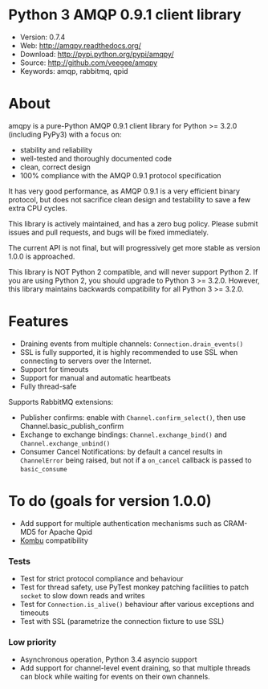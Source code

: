 Python 3 AMQP 0.9.1 client library
=====================================

* Version: 0.7.4
* Web: http://amqpy.readthedocs.org/
* Download: http://pypi.python.org/pypi/amqpy/
* Source: http://github.com/veegee/amqpy
* Keywords: amqp, rabbitmq, qpid


About
=====

amqpy is a pure-Python AMQP 0.9.1 client library for Python >= 3.2.0 (including PyPy3) with a focus on:

* stability and reliability
* well-tested and thoroughly documented code
* clean, correct design
* 100% compliance with the AMQP 0.9.1 protocol specification

It has very good performance, as AMQP 0.9.1 is a very efficient binary protocol, but does not sacrifice clean design and
testability to save a few extra CPU cycles. 

This library is actively maintained, and has a zero bug policy. Please submit issues and pull requests, and bugs will be
fixed immediately. 

The current API is not final, but will progressively get more stable as version 1.0.0 is approached.

This library is NOT Python 2 compatible, and will never support Python 2. If you are using Python 2, you should upgrade
to Python 3 >= 3.2.0. However, this library maintains backwards compatibility for all Python 3 >= 3.2.0.


Features
========

* Draining events from multiple channels: `Connection.drain_events()`
* SSL is fully supported, it is highly recommended to use SSL when connecting to servers over the Internet.
* Support for timeouts
* Support for manual and automatic heartbeats
* Fully thread-safe

Supports RabbitMQ extensions:

* Publisher confirms: enable with `Channel.confirm_select()`, then use Channel.basic_publish_confirm
* Exchange to exchange bindings: `Channel.exchange_bind()` and `Channel.exchange_unbind()`
* Consumer Cancel Notifications: by default a cancel results in `ChannelError` being raised, but not if a `on_cancel`
  callback is passed to `basic_consume`


To do (goals for version 1.0.0)
===============================

* Add support for multiple authentication mechanisms such as CRAM-MD5 for Apache Qpid
* [Kombu](https://github.com/celery/kombu) compatibility


### Tests

* Test for strict protocol compliance and behaviour
* Test for thread safety, use PyTest monkey patching facilities to patch
  `socket` to slow down reads and writes
* Test for `Connection.is_alive()` behaviour after various exceptions and timeouts
* Test with SSL (parametrize the connection fixture to use SSL)


### Low priority

* Asynchronous operation, Python 3.4 asyncio support
* Add support for channel-level event draining, so that multiple threads can block while waiting for events on their
  own channels.
